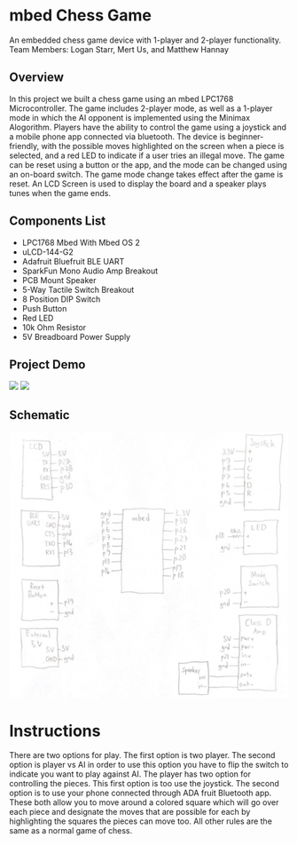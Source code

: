 # mbed Chess Game
An embedded chess game device with 1-player and 2-player functionality.
Team Members: Logan Starr, Mert Us, and Matthew Hannay

## Overview 
In this project we built a chess game using an mbed LPC1768 Microcontroller. The game includes 2-player mode, as well as a 1-player mode in which the AI opponent is implemented using the Minimax Alogorithm. Players have the ability to control the game using a joystick and a mobile phone app connected via bluetooth. The device is beginner-friendly, with the possible moves highlighted on the screen when a piece is selected, and a red LED to indicate if a user tries an illegal move. The game can be reset using a button or the app, and the mode can be changed using an on-board switch. The game mode change takes effect after the game is reset. An LCD Screen is used to display the board and a speaker plays tunes when the game ends.

## Components List
* LPC1768 Mbed With Mbed OS 2
* uLCD-144-G2
* Adafruit Bluefruit BLE UART
* SparkFun Mono Audio Amp Breakout
* PCB Mount Speaker
* 5-Way Tactile Switch Breakout
* 8 Position DIP Switch
* Push Button
* Red LED
* 10k Ohm Resistor
* 5V Breadboard Power Supply

## Project Demo
[<img src="https://github.com/usmert/ECE4180_mbed_chess_project/blob/main/images/chess_proj_thumbnail.png" width="600">](https://www.youtube.com/watch?v=JMscDs1BIZE&t=2s)
[<img src="https://drive.google.com/file/d/15JwGyRkDv7Ju4YbuGe0PNsOfL1TbUTCL/view?usp=sharing" width="600">](https://www.youtube.com/watch?v=JMscDs1BIZE&t=2s)

## Schematic
<img src="https://github.com/usmert/ECE4180_mbed_chess_project/blob/main/images/chess_proj_schematic.png" width="600">

# Instructions

There are two options for play. The first option is two player. The second option is player vs AI in order to use this option you have to flip the switch to indicate you want to play against AI. 
The player has two option for controlling the pieces. This first option is too use the joystick. The second option is to use your phone connected through ADA fruit Bluetooth app.  These both allow you to move around a colored square which will go over each piece and designate the moves that are possible for each by highlighting the squares the pieces can move too.
All other rules are the same as a normal game of chess.
